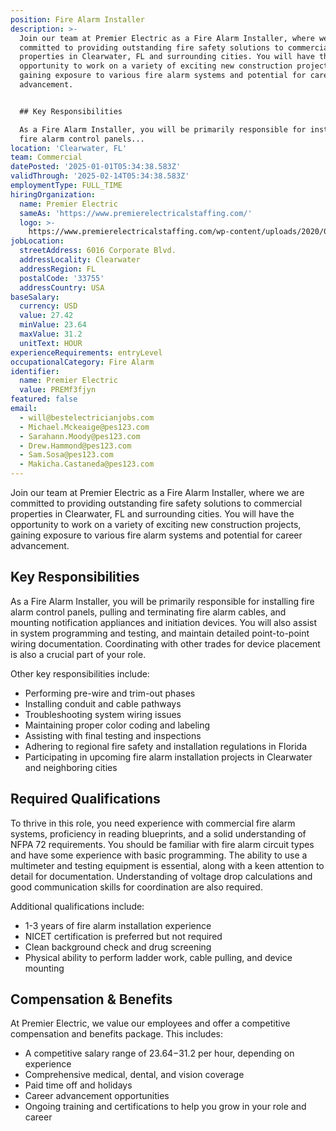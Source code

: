 ```yaml
---
position: Fire Alarm Installer
description: >-
  Join our team at Premier Electric as a Fire Alarm Installer, where we are
  committed to providing outstanding fire safety solutions to commercial
  properties in Clearwater, FL and surrounding cities. You will have the
  opportunity to work on a variety of exciting new construction projects,
  gaining exposure to various fire alarm systems and potential for career
  advancement. 


  ## Key Responsibilities

  As a Fire Alarm Installer, you will be primarily responsible for installing
  fire alarm control panels...
location: 'Clearwater, FL'
team: Commercial
datePosted: '2025-01-01T05:34:38.583Z'
validThrough: '2025-02-14T05:34:38.583Z'
employmentType: FULL_TIME
hiringOrganization:
  name: Premier Electric
  sameAs: 'https://www.premierelectricalstaffing.com/'
  logo: >-
    https://www.premierelectricalstaffing.com/wp-content/uploads/2020/05/Premier-Electrical-Staffing-logo.png
jobLocation:
  streetAddress: 6016 Corporate Blvd.
  addressLocality: Clearwater
  addressRegion: FL
  postalCode: '33755'
  addressCountry: USA
baseSalary:
  currency: USD
  value: 27.42
  minValue: 23.64
  maxValue: 31.2
  unitText: HOUR
experienceRequirements: entryLevel
occupationalCategory: Fire Alarm
identifier:
  name: Premier Electric
  value: PREMf3fjyn
featured: false
email:
  - will@bestelectricianjobs.com
  - Michael.Mckeaige@pes123.com
  - Sarahann.Moody@pes123.com
  - Drew.Hammond@pes123.com
  - Sam.Sosa@pes123.com
  - Makicha.Castaneda@pes123.com
---
```




Join our team at Premier Electric as a Fire Alarm Installer, where we are committed to providing outstanding fire safety solutions to commercial properties in Clearwater, FL and surrounding cities. You will have the opportunity to work on a variety of exciting new construction projects, gaining exposure to various fire alarm systems and potential for career advancement. 

## Key Responsibilities
As a Fire Alarm Installer, you will be primarily responsible for installing fire alarm control panels, pulling and terminating fire alarm cables, and mounting notification appliances and initiation devices. You will also assist in system programming and testing, and maintain detailed point-to-point wiring documentation. Coordinating with other trades for device placement is also a crucial part of your role. 

Other key responsibilities include:

- Performing pre-wire and trim-out phases
- Installing conduit and cable pathways
- Troubleshooting system wiring issues
- Maintaining proper color coding and labeling
- Assisting with final testing and inspections
- Adhering to regional fire safety and installation regulations in Florida
- Participating in upcoming fire alarm installation projects in Clearwater and neighboring cities 

## Required Qualifications
To thrive in this role, you need experience with commercial fire alarm systems, proficiency in reading blueprints, and a solid understanding of NFPA 72 requirements. You should be familiar with fire alarm circuit types and have some experience with basic programming. The ability to use a multimeter and testing equipment is essential, along with a keen attention to detail for documentation. Understanding of voltage drop calculations and good communication skills for coordination are also required. 

Additional qualifications include:

- 1-3 years of fire alarm installation experience 
- NICET certification is preferred but not required
- Clean background check and drug screening
- Physical ability to perform ladder work, cable pulling, and device mounting

## Compensation & Benefits
At Premier Electric, we value our employees and offer a competitive compensation and benefits package. This includes:

- A competitive salary range of $23.64-$31.2 per hour, depending on experience
- Comprehensive medical, dental, and vision coverage
- Paid time off and holidays
- Career advancement opportunities
- Ongoing training and certifications to help you grow in your role and career
